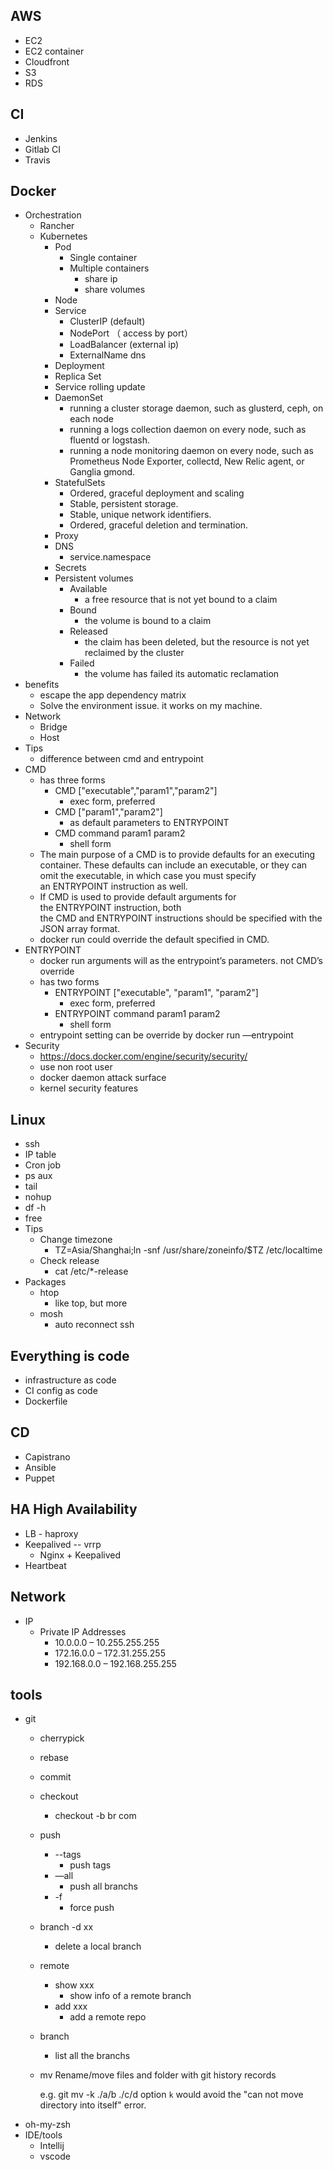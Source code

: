 ## AWS
- EC2
- EC2 container
- Cloudfront
- S3
- RDS

## CI
- Jenkins
- Gitlab CI
- Travis

## Docker
- Orchestration
	- Rancher
	- Kubernetes
		- Pod
			- Single container
			- Multiple containers
				- share ip
				- share volumes
		- Node
		- Service
			- ClusterIP (default)
			- NodePort （ access by port）
			- LoadBalancer (external ip)
			- ExternalName dns
		- Deployment
		- Replica Set
		- Service rolling update
		- DaemonSet
			- running a cluster storage daemon, such as glusterd, ceph, on each node
			- running a logs collection daemon on every node, such as fluentd or logstash.
			- running a node monitoring daemon on every node, such as Prometheus Node Exporter, collectd, New Relic agent, or Ganglia gmond.
		- StatefulSets
			- Ordered, graceful deployment and scaling
			- Stable, persistent storage.
			- Stable, unique network identifiers.
			- Ordered, graceful deletion and termination.
		- Proxy
		- DNS
			- service.namespace
		- Secrets
		- Persistent volumes
			- Available
				- a free resource that is not yet bound to a claim
			- Bound
				-  the volume is bound to a claim
			- Released
				- the claim has been deleted, but the resource is not yet reclaimed by the cluster
			- Failed
				- the volume has failed its automatic reclamation
- benefits
	- escape the app dependency matrix
	- Solve the environment issue. it works on my machine.
- Network
	- Bridge
	- Host
- Tips
	- difference between cmd and entrypoint
- CMD
	- has three forms
		- CMD ["executable","param1","param2"]
			- exec form, preferred
		- CMD ["param1","param2"]
			- as default parameters to ENTRYPOINT
		- CMD command param1 param2
			- shell form
	- The main purpose of a CMD is to provide defaults for an executing container. These defaults can include an executable, or they can omit the executable, in which case you must specify an ENTRYPOINT instruction as well.
	- If CMD is used to provide default arguments for the ENTRYPOINT instruction, both the CMD and ENTRYPOINT instructions should be specified with the JSON array format.
	- docker run could override the default specified in CMD.
- ENTRYPOINT
	- docker run arguments will as the entrypoint’s parameters. not CMD’s override
	- has two forms
		- ENTRYPOINT ["executable", "param1", "param2"]
			- exec form, preferred
		- ENTRYPOINT command param1 param2
			- shell form
	- entrypoint setting can be override by docker run —entrypoint
- Security
	- https://docs.docker.com/engine/security/security/
	- use non root user
	- docker daemon attack surface
	- kernel security features

## Linux
- ssh
- IP table
- Cron job
- ps aux
- tail
- nohup
- df -h
- free
- Tips
	- Change timezone
		- TZ=Asia/Shanghai;ln -snf /usr/share/zoneinfo/$TZ /etc/localtime
	- Check release
		- cat /etc/*-release
- Packages
	- htop
		- like top, but more
	- mosh
		- auto reconnect ssh

## Everything is code
- infrastructure as code
- CI config as code
- Dockerfile

## CD
- Capistrano
- Ansible
- Puppet

## HA High Availability
- LB - haproxy
- Keepalived -- vrrp
	- Nginx + Keepalived
- Heartbeat

## Network
- IP
	- Private IP Addresses
		- 10.0.0.0 – 10.255.255.255
		- 172.16.0.0 – 172.31.255.255
		- 192.168.0.0 – 192.168.255.255

## tools
- git
	- cherrypick
	- rebase
	- commit
	- checkout
		- checkout -b br com
	- push
		- --tags
			- push tags
		- —all
			- push all branchs
		- -f
			- force push
	- branch -d xx
		- delete a local branch
	- remote
		- show xxx
			- show info of a remote branch
		- add xxx
			- add a remote repo
	- branch
		- list all the branchs
	- mv Rename/move files and folder with git history records

      e.g. git mv -k ./a/b ./c/d   option `k` would avoid the "can not move directory into itself" error.
- oh-my-zsh
- IDE/tools
	- Intellij
	- vscode